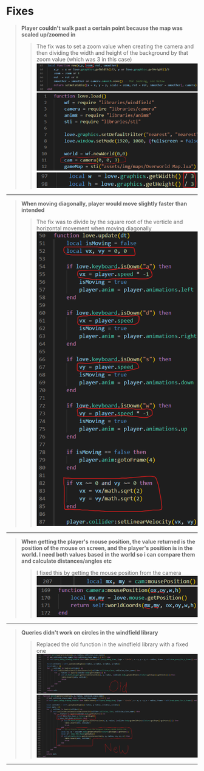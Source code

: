 # Fixes

> **Player couldn't walk past a certain point because the map was scaled up/zoomed in**  
>> The fix was to set a zoom value when creating the camera and then dividing the width and height of the background by that zoom value (which was 3 in this case)  
![img](images/code1.png "camera.lua")  
![img](images/code2.png "main.lua")  
![img](images/code3.png "main.lua")  

---

> **When moving diagonally, player would move slightly faster than intended**  
>> The fix was to divide by the square root of the verticle and horizontal movement when moving diagonally  
![img](images/code4.png "main.lua")  

---

> **When getting the player's mouse position, the value returned is the position of the mouse on screen, and the player's position is in the world. I need both values based in the world so i can compare them and calculate distances/angles etc**  
>> I fixed this by getting the mouse position from the camera  
![img](images/code5.png "main.lua")  
![img](images/code6.png "camera.lua")

---

> **Queries didn't work on circles in the windfield library**  
>> Replaced the old function in the windfield library with a fixed one  
![img](images/code7.png "init.lua")  
![img](images/code8.png "init.lua")  

---

